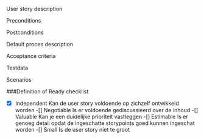 User story description

Preconditions

Postconditions

Default proces description

Acceptance criteria

Testdata

Scenarios

###Definition of Ready checklist
-[x] Independent  Kan de user story voldoende op zichzelf ontwikkeld worden
-[] Negotiable Is er voldoende gediscussieerd over de inhoud
-[] Valuable Kan je een duidelijke prioriteit vastleggen
-[] Estimable Is er genoeg detail opdat de ingeschatte storypoints goed kunnen ingeschat worden
-[] Small Is de user story niet te groot

